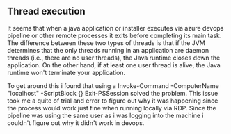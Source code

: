 ## Thread execution 
It seems that when a java application or installer executes via azure devops pipeline or other remote processes it exits before completing its main task.
The difference between these two types of threads is that if the JVM determines that the only threads running in an application are daemon threads (i.e., there are no user threads), the Java runtime closes down the application. 
On the other hand, if at least one user thread is alive, the Java runtime won't terminate your application.

To get around this i found that using a Invoke-Command -ComputerName "localhost" -ScriptBlock {<your script>} Exit-PSSession solved the problem.
This issue took me a quite of trial and error to figure out why it was happening since the process would work just fine when running locally via RDP.
Since the pipeline was using the same user as i was logging into the machine i couldn't figure out why it didn't work in devops.
  
  
